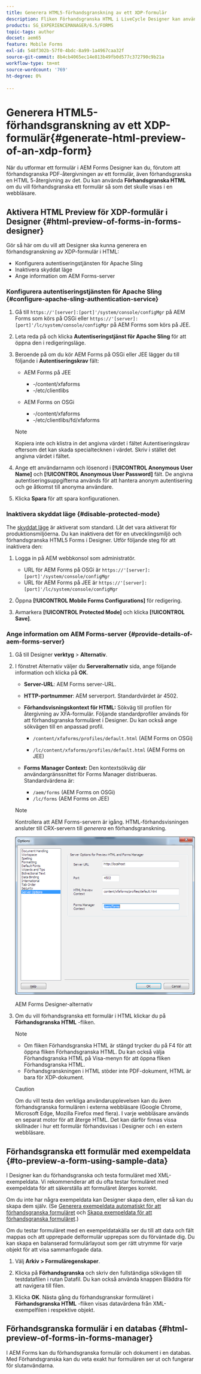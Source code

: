 ```yaml
---
title: Generera HTML5-förhandsgranskning av ett XDP-formulär
description: Fliken Förhandsgranska HTML i LiveCycle Designer kan användas för att förhandsgranska formulär så som de visas i en webbläsare.
products: SG_EXPERIENCEMANAGER/6.5/FORMS
topic-tags: author
docset: aem65
feature: Mobile Forms
exl-id: 548f302b-57f0-4bdc-8a99-1a4967caa32f
source-git-commit: 8b4cb4065ec14e813b49fb0d577c372790c9b21a
workflow-type: tm+mt
source-wordcount: '769'
ht-degree: 0%

---
```


# Generera HTML5-förhandsgranskning av ett XDP-formulär{#generate-html-preview-of-an-xdp-form}

När du utformar ett formulär i AEM Forms Designer kan du, förutom att förhandsgranska PDF-återgivningen av ett formulär, även förhandsgranska en HTML 5-återgivning av det. Du kan använda **Förhandsgranska HTML** om du vill förhandsgranska ett formulär så som det skulle visas i en webbläsare.

## Aktivera HTML Preview för XDP-formulär i Designer {#html-preview-of-forms-in-forms-designer}

Gör så här om du vill att Designer ska kunna generera en förhandsgranskning av XDP-formulär i HTML:

* Konfigurera autentiseringstjänsten för Apache Sling
* Inaktivera skyddat läge
* Ange information om AEM Forms-server

### Konfigurera autentiseringstjänsten för Apache Sling {#configure-apache-sling-authentication-service}

1. Gå till `https://'[server]:[port]'/system/console/configMgr` på AEM Forms som körs på OSGi eller
   `https://'[server]:[port]'/lc/system/console/configMgr` på AEM Forms som körs på JEE.
1. Leta reda på och klicka **Autentiseringstjänst för Apache Sling** för att öppna den i redigeringsläge.

1. Beroende på om du kör AEM Forms på OSGi eller JEE lägger du till följande i **Autentiseringskrav** fält:

   * AEM Forms på JEE

      * -/content/xfaforms
      * -/etc/clientlibs

   * AEM Forms on OSGi

      * -/content/xfaforms
      * -/etc/clientlibs/fd/xfaforms

   >[!NOTE]
   >
   >Kopiera inte och klistra in det angivna värdet i fältet Autentiseringskrav eftersom det kan skada specialtecknen i värdet. Skriv i stället det angivna värdet i fältet.

1. Ange ett användarnamn och lösenord i **[!UICONTROL Anonymous User Name]** och **[!UICONTROL Anonymous User Password]** fält. De angivna autentiseringsuppgifterna används för att hantera anonym autentisering och ge åtkomst till anonyma användare.
1. Klicka **Spara** för att spara konfigurationen.

### Inaktivera skyddat läge {#disable-protected-mode}

The [skyddat läge](../../forms/using/get-xdp-pdf-documents-aem.md) är aktiverat som standard. Låt det vara aktiverat för produktionsmiljöerna. Du kan inaktivera det för en utvecklingsmiljö och förhandsgranska HTML5 Forms i Designer. Utför följande steg för att inaktivera den:

1. Logga in på AEM webbkonsol som administratör.

   * URL för AEM Forms på OSGi är `https://'[server]:[port]'/system/console/configMgr`
   * URL för AEM Forms på JEE är `https://'[server]:[port]'/lc/system/console/configMgr`

1. Öppna **[!UICONTROL Mobile Forms Configurations]** för redigering.
1. Avmarkera **[!UICONTROL Protected Mode]** och klicka **[!UICONTROL Save]**.

### Ange information om AEM Forms-server {#provide-details-of-aem-forms-server}

1. Gå till Designer **verktyg** > **Alternativ**.
1. I fönstret Alternativ väljer du **Serveralternativ** sida, ange följande information och klicka på **OK**.

   * **Server-URL**: AEM Forms server-URL.

   * **HTTP-portnummer**: AEM serverport. Standardvärdet är 4502.
   * **Förhandsvisningskontext för HTML:** Sökväg till profilen för återgivning av XFA-formulär. Följande standardprofiler används för att förhandsgranska formuläret i Designer. Du kan också ange sökvägen till en anpassad profil.

      * `/content/xfaforms/profiles/default.html` (AEM Forms on OSGi)

      * `/lc/content/xfaforms/profiles/default.html` (AEM Forms on JEE)

   * **Forms Manager Context:** Den kontextsökväg där användargränssnittet för Forms Manager distribueras. Standardvärdena är:

      * `/aem/forms` (AEM Forms on OSGi)
      * `/lc/forms` (AEM Forms on JEE)

   >[!NOTE]
   >
   >Kontrollera att AEM Forms-servern är igång. HTML-förhandsvisningen ansluter till CRX-servern till *generera* en förhandsgranskning.

   ![AEM Forms Designer-alternativ ](assets/server_options.png)

   AEM Forms Designer-alternativ

1. Om du vill förhandsgranska ett formulär i HTML klickar du på **Förhandsgranska HTML** -fliken.

   >[!NOTE]
   >
   >
   >
   >
   >    * Om fliken Förhandsgranska HTML är stängd trycker du på F4 för att öppna fliken Förhandsgranska HTML. Du kan också välja Förhandsgranska HTML på Visa-menyn för att öppna fliken Förhandsgranska HTML.
   >    * Förhandsgranskningen i HTML stöder inte PDF-dokument, HTML är bara för XDP-dokument.
   >
   >

   >[!CAUTION]
   >
   >Om du vill testa den verkliga användarupplevelsen kan du även förhandsgranska formulären i externa webbläsare (Google Chrome, Microsoft Edge, Mozilla Firefox med flera). I varje webbläsare används en separat motor för att återge HTML. Det kan därför finnas vissa skillnader i hur ett formulär förhandsvisas i Designer och i en extern webbläsare.

## Förhandsgranska ett formulär med exempeldata {#to-preview-a-form-using-sample-data}

I Designer kan du förhandsgranska och testa formuläret med XML-exempeldata. Vi rekommenderar att du ofta testar formuläret med exempeldata för att säkerställa att formuläret återges korrekt.

Om du inte har några exempeldata kan Designer skapa dem, eller så kan du skapa dem själv. (Se [Generera exempeldata automatiskt för att förhandsgranska formuläret](https://help.adobe.com/en_US/AEMForms/6.1/DesignerHelp/WS107c29ade9134a2c136ae6f212a1f379c94-8000.2.html#WS92d06802c76abadb-728f46ac129b395660c-7efe.2) och [Skapa exempeldata för att förhandsgranska formuläret](https://help.adobe.com/en_US/AEMForms/6.1/DesignerHelp/WS107c29ade9134a2c136ae6f212a1f379c94-8000.2.html#WS92d06802c76abadb-728f46ac129b395660c-7eff.2).)

Om du testar formuläret med en exempeldatakälla ser du till att data och fält mappas och att upprepade delformulär upprepas som du förväntade dig. Du kan skapa en balanserad formulärlayout som ger rätt utrymme för varje objekt för att visa sammanfogade data.

1. Välj **Arkiv > Formuläregenskaper**.

1. Klicka på **Förhandsgranska** och skriv den fullständiga sökvägen till testdatafilen i rutan Datafil. Du kan också använda knappen Bläddra för att navigera till filen.

1. Klicka **OK**. Nästa gång du förhandsgranskar formuläret i **Förhandsgranska HTML** -fliken visas datavärdena från XML-exempelfilen i respektive objekt.

## Förhandsgranska formulär i en databas {#html-preview-of-forms-in-forms-manager}

I AEM Forms kan du förhandsgranska formulär och dokument i en databas. Med Förhandsgranska kan du veta exakt hur formulären ser ut och fungerar för slutanvändarna.
